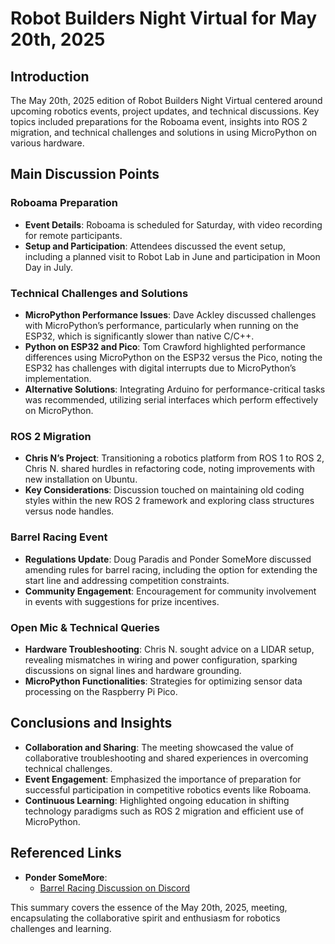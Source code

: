 # Robot Builders Night Virtual for May 20th, 2025

## Introduction
The May 20th, 2025 edition of Robot Builders Night Virtual centered around upcoming robotics events, project updates, and technical discussions. Key topics included preparations for the Roboama event, insights into ROS 2 migration, and technical challenges and solutions in using MicroPython on various hardware.

## Main Discussion Points

### Roboama Preparation
- **Event Details**: Roboama is scheduled for Saturday, with video recording for remote participants.
- **Setup and Participation**: Attendees discussed the event setup, including a planned visit to Robot Lab in June and participation in Moon Day in July.

### Technical Challenges and Solutions
- **MicroPython Performance Issues**: Dave Ackley discussed challenges with MicroPython’s performance, particularly when running on the ESP32, which is significantly slower than native C/C++.
- **Python on ESP32 and Pico**: Tom Crawford highlighted performance differences using MicroPython on the ESP32 versus the Pico, noting the ESP32 has challenges with digital interrupts due to MicroPython’s implementation.
- **Alternative Solutions**: Integrating Arduino for performance-critical tasks was recommended, utilizing serial interfaces which perform effectively on MicroPython.

### ROS 2 Migration
- **Chris N’s Project**: Transitioning a robotics platform from ROS 1 to ROS 2, Chris N. shared hurdles in refactoring code, noting improvements with new installation on Ubuntu.
- **Key Considerations**: Discussion touched on maintaining old coding styles within the new ROS 2 framework and exploring class structures versus node handles.

### Barrel Racing Event
- **Regulations Update**: Doug Paradis and Ponder SomeMore discussed amending rules for barrel racing, including the option for extending the start line and addressing competition constraints.
- **Community Engagement**: Encouragement for community involvement in events with suggestions for prize incentives.

### Open Mic & Technical Queries
- **Hardware Troubleshooting**: Chris N. sought advice on a LIDAR setup, revealing mismatches in wiring and power configuration, sparking discussions on signal lines and hardware grounding.
- **MicroPython Functionalities**: Strategies for optimizing sensor data processing on the Raspberry Pi Pico.

## Conclusions and Insights
- **Collaboration and Sharing**: The meeting showcased the value of collaborative troubleshooting and shared experiences in overcoming technical challenges.
- **Event Engagement**: Emphasized the importance of preparation for successful participation in competitive robotics events like Roboama.
- **Continuous Learning**: Highlighted ongoing education in shifting technology paradigms such as ROS 2 migration and efficient use of MicroPython.

## Referenced Links
- **Ponder SomeMore**: 
  - [Barrel Racing Discussion on Discord](https://discord.com/channels/1211398208865968170/1352418320401301647/1374448055943958689)

This summary covers the essence of the May 20th, 2025, meeting, encapsulating the collaborative spirit and enthusiasm for robotics challenges and learning.